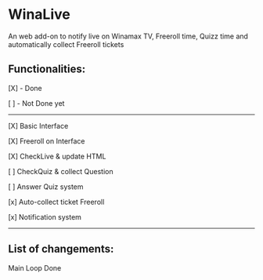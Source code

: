 # WinaLive
An web add-on to notify live on Winamax TV, Freeroll time, Quizz time and automatically collect Freeroll tickets



Functionalities:
---------------------

[X] - Done

[ ] - Not Done yet

---------------------

[X] Basic Interface

[X] Freeroll on Interface

[X] CheckLive & update HTML

[ ] CheckQuiz & collect Question

[ ] Answer Quiz system

[x] Auto-collect ticket Freeroll

[x] Notification system

------------------------------
List of changements:
-----------------------
Main Loop Done
